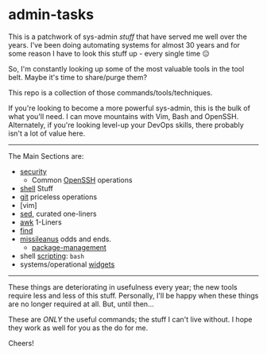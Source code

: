 # admin-tasks

This is a patchwork of sys-admin _stuff_ that have served me well over the years. I've been doing automating systems for almost 30 years and for some reason I have to look this stuff up - every single time :expressionless:

So, I'm constantly looking up some of the most valuable tools in the tool belt. Maybe it's time to share/purge them?

This repo is a collection of those commands/tools/techniques.

If you're looking to become a more powerful sys-admin, this is the bulk of what you'll need. I can move mountains with Vim, Bash and OpenSSH. Alternately, if you're looking level-up your DevOps skills, there probably isn't a lot of value here.

---

The Main Sections are:
* [security]
  * Common [OpenSSH] operations
* [shell] Stuff
* [git] priceless operations
* [vim]
* [sed], curated one-liners
* [awk] 1-Liners
* [find]
* [missileanus] odds and ends.
  * [package-management]
* shell [scripting]: `bash`
* systems/operational [widgets]
---

These things are deteriorating in usefulness every year; the new tools require less and less of this stuff. Personally, I'll be happy when these things are no longer required at all. But, until then...

These are _ONLY_ the useful commands; the stuff I can't live without. I hope they work as well for you as the do for me.

Cheers!

[security]:https://github.com/todd-dsm/admin-tasks/blob/main/docs/security.md
[OpenSSH]:https://github.com/todd-dsm/admin-tasks/blob/main/docs/ssh.md
[shell]:https://github.com/todd-dsm/admin-tasks/blob/main/docs/shell.md
[git]:https://github.com/todd-dsm/admin-tasks/blob/main/docs/git.md
[sed]:https://github.com/todd-dsm/admin-tasks/blob/main/docs/sed.md
[awk]:https://github.com/todd-dsm/admin-tasks/blob/main/docs/awk.md
[find]:https://github.com/todd-dsm/admin-tasks/blob/main/docs/find.md
[missileanus]:https://github.com/todd-dsm/admin-tasks/blob/main/docs/missileanus.md
[package-management]:https://github.com/todd-dsm/admin-tasks/blob/main/docs/package-managers.md
[scripting]:https://github.com/todd-dsm/admin-tasks/blob/main/docs/bash-programming.md
[widgets]:https://github.com/todd-dsm/admin-tasks/blob/main/docs/widgets.md